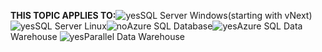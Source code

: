 <Token>**THIS TOPIC APPLIES TO:**![yes](/Image/Applies%20to/yes.png)SQL Server Windows(starting with vNext) ![yes](/Image/Applies%20to/yes.png)SQL Server Linux![no](/Image/Applies%20to/no.png)Azure SQL Database![yes](/Image/Applies%20to/yes.png)Azure SQL Data Warehouse ![yes](/Image/Applies%20to/yes.png)Parallel Data Warehouse </Token>